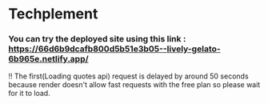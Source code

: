 # Techplement

### You can try the deployed site using this link : https://66d6b9dcafb800d5b51e3b05--lively-gelato-6b965e.netlify.app/

!! The first(Loading quotes api) request is delayed by around 50 seconds because render doesn't allow fast requests with the free plan so please wait for it to load.
